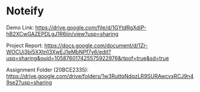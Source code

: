 # Noteify

Demo Link:
https://drive.google.com/file/d/1GYtdRgXdiP-hB2XCwGAZEPDLgJ1R6iin/view?usp=sharing

Project Report:
https://docs.google.com/document/d/1Zr-WOCUi3bi5XXtn13XwEJ1eMbNPf7y6/edit?usp=sharing&ouid=105876017425575922976&rtpof=true&sd=true

Assignment Folder (20BCE2335):
https://drive.google.com/drive/folders/1w3RuttqNdqzLR9SURAwcvxRCJ9n49se2?usp=sharing
